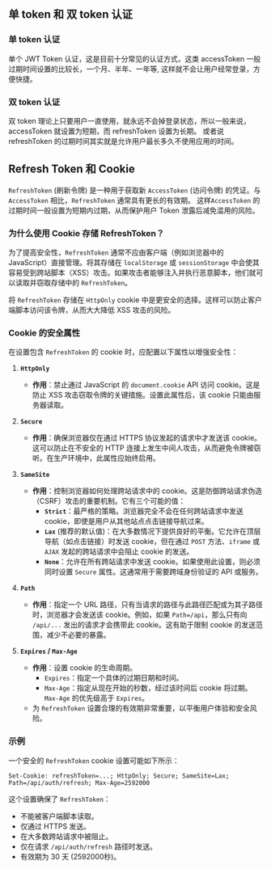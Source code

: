 ## 单 token 和 双 token 认证

### 单 token 认证

单个 JWT Token 认证，这是目前十分常见的认证方式，这类 accessToken 一般过期时间设置的比较长，一个月、半年、一年等, 这样就不会让用户经常登录，方便快捷。

### 双 token 认证

双 token 理论上只要用户一直使用，就永远不会掉登录状态，所以一般来说，accessToken 就设置为短期，而 refreshToken 设置为长期。
或者说 refreshToken 的过期时间其实就是允许用户最长多久不使用应用的时间。

## Refresh Token 和 Cookie

`RefreshToken` (刷新令牌) 是一种用于获取新 `AccessToken` (访问令牌) 的凭证。与 `AccessToken` 相比，`RefreshToken` 通常具有更长的有效期。
这样`AccessToken` 的过期时间一般设置为短期内过期，从而保护用户 Token 泄露后减免滥用的风险。

### 为什么使用 Cookie 存储 RefreshToken？

为了提高安全性，`RefreshToken` 通常不应由客户端（例如浏览器中的 JavaScript）直接管理。将其存储在 `localStorage` 或 `sessionStorage` 中会使其容易受到跨站脚本（XSS）攻击。如果攻击者能够注入并执行恶意脚本，他们就可以读取并窃取存储中的 `RefreshToken`。

将 `RefreshToken` 存储在 `HttpOnly` cookie 中是更安全的选择。这样可以防止客户端脚本访问该令牌，从而大大降低 XSS 攻击的风险。

### Cookie 的安全属性

在设置包含 `RefreshToken` 的 cookie 时，应配置以下属性以增强安全性：

1.  **`HttpOnly`**
    - **作用**：禁止通过 JavaScript 的 `document.cookie` API 访问 cookie。这是防止 XSS 攻击窃取令牌的关键措施。设置此属性后，该 cookie 只能由服务器读取。

2.  **`Secure`**
    - **作用**：确保浏览器仅在通过 HTTPS 协议发起的请求中才发送该 cookie。这可以防止在不安全的 HTTP 连接上发生中间人攻击，从而避免令牌被窃听。在生产环境中，此属性应始终启用。

3.  **`SameSite`**
    - **作用**：控制浏览器如何处理跨站请求中的 cookie。这是防御跨站请求伪造（CSRF）攻击的重要机制。它有三个可能的值：
      - **`Strict`**：最严格的策略。浏览器完全不会在任何跨站请求中发送 cookie，即使是用户从其他站点点击链接导航过来。
      - **`Lax`** (推荐的默认值)：在大多数情况下提供良好的平衡。它允许在顶层导航（如点击链接）时发送 cookie，但在通过 `POST` 方法、`iframe` 或 `AJAX` 发起的跨站请求中会阻止 cookie 的发送。
      - **`None`**：允许在所有跨站请求中发送 cookie。如果使用此设置，则必须同时设置 `Secure` 属性。这通常用于需要跨域身份验证的 API 或服务。

4.  **`Path`**
    - **作用**：指定一个 URL 路径，只有当请求的路径与此路径匹配或为其子路径时，浏览器才会发送该 cookie。例如，如果 `Path=/api`，那么只有向 `/api/...` 发出的请求才会携带此 cookie。这有助于限制 cookie 的发送范围，减少不必要的暴露。

5.  **`Expires` / `Max-Age`**
    - **作用**：设置 cookie 的生命周期。
      - `Expires`：指定一个具体的过期日期和时间。
      - `Max-Age`：指定从现在开始的秒数，经过该时间后 cookie 将过期。`Max-Age` 的优先级高于 `Expires`。
    - 为 `RefreshToken` 设置合理的有效期非常重要，以平衡用户体验和安全风险。

### 示例

一个安全的 `RefreshToken` cookie 设置可能如下所示：

```
Set-Cookie: refreshToken=...; HttpOnly; Secure; SameSite=Lax; Path=/api/auth/refresh; Max-Age=2592000
```

这个设置确保了 `RefreshToken`：

- 不能被客户端脚本读取。
- 仅通过 HTTPS 发送。
- 在大多数跨站请求中被阻止。
- 仅在请求 `/api/auth/refresh` 路径时发送。
- 有效期为 30 天 (2592000秒)。
